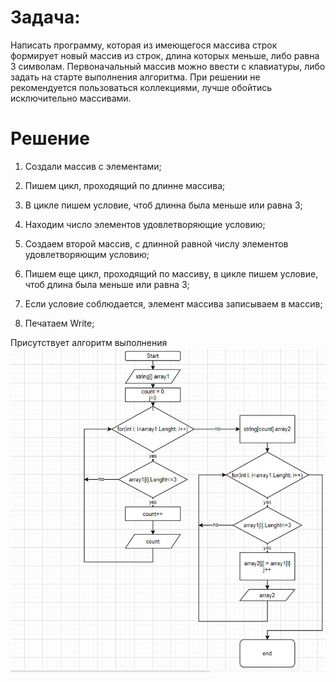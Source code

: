 # Задача:

Написать программу, которая из имеющегося массива строк формирует новый массив из строк, длина которых меньше, либо равна 3 символам. Первоначальный массив можно ввести с клавиатуры, либо задать на старте выполнения алгоритма. При решении не рекомендуется пользоваться коллекциями, лучше обойтись исключительно массивами.

# Решение

1. Создали массив с элементами;

2. Пишем цикл, проходящий по длинне масcива;

3. В цикле пишем условие, чтоб длинна была меньше или равна 3;

4. Находим число элементов удовлетворяющие условию;

5. Создаем второй массив, с длинной равной числу элементов удовлетворяющим условию;

6. Пишем еще цикл, проходящий по массиву, в цикле пишем условие, чтоб длина была меньше или равна 3;

7. Если условие соблюдается, элемент массива записываем в массив;

8. Печатаем Write;


Присутствует алгоритм выполнения ![Изображение алгоритма присутствует в папке](algoritm.jpg)